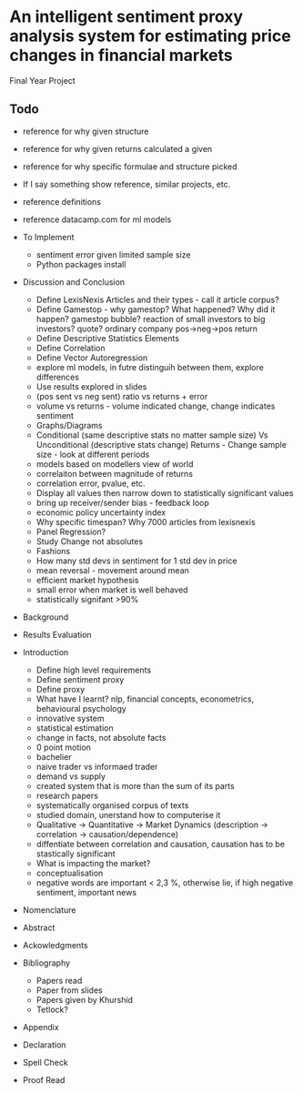 # An intelligent sentiment proxy analysis system for estimating price changes in financial markets

Final Year Project

## Todo

- reference for why given structure
- reference for why given returns calculated a given
- reference for why specific formulae and structure picked
- If I say something show reference, similar projects, etc.
- reference definitions
- reference datacamp.com for ml models

- To Implement
  - sentiment error given limited sample size
  - Python packages install
- Discussion and Conclusion
  - Define LexisNexis Articles and their types - call it article corpus?
  - Define Gamestop - why gamestop? What happened? Why did it happen? gamestop bubble? reaction of small investors to big investors? quote? ordinary company pos->neg->pos return
  - Define Descriptive Statistics Elements
  - Define Correlation
  - Define Vector Autoregression
  - explore ml models, in futre distinguih between them, explore differences
  - Use results explored in slides
  - (pos sent vs neg sent) ratio vs returns + error
  - volume vs returns - volume indicated change, change indicates sentiment
  - Graphs/Diagrams
  - Conditional (same descriptive stats no matter sample size) Vs Unconditional (descriptive stats change) Returns - Change sample size - look at different periods
  - models based on modellers view of world
  - correlaiton between magnitude of returns
  - correlation error, pvalue, etc.
  - Display all values then narrow down to statistically significant values
  - bring up receiver/sender bias - feedback loop
  - economic policy uncertainty index
  - Why specific timespan? Why 7000 articles from lexisnexis
  - Panel Regression?
  - Study Change not absolutes
  - Fashions
  - How many std devs in sentiment for 1 std dev in price
  - mean reversal - movement around mean
  - efficient market hypothesis
  - small error when market is well behaved
  - statistically signifant >90%
- Background
- Results Evaluation
- Introduction
  - Define high level requirements
  - Define sentiment proxy
  - Define proxy
  - What have I learnt? nlp, financial concepts, econometrics, behavioural psychology
  - innovative system
  - statistical estimation
  - change in facts, not absolute facts
  - 0 point motion
  - bachelier
  - naive trader vs informaed trader
  - demand vs supply
  - created system that is more than the sum of its parts
  - research papers
  - systematically organised corpus of texts
  - studied domain, unerstand how to computerise it
  - Qualitative -> Quantitative -> Market Dynamics (description -> correlation -> causation/dependence)
  - diffentiate between correlation and causation, causation has to be stastically significant
  - What is impacting the market?
  - conceptualisation
  - negative words are important < 2,3 %, otherwise lie, if high negative sentiment, important news
- Nomenclature
- Abstract
- Ackowledgments
- Bibliography
  - Papers read
  - Paper from slides
  - Papers given by Khurshid
  - Tetlock?
- Appendix
- Declaration
- Spell Check
- Proof Read